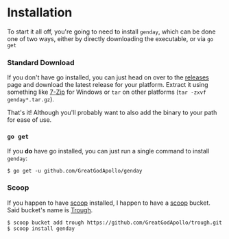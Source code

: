 # Installation

To start it all off, you're going to need to install `genday`, which can be done one of two ways, either by directly downloading the executable, or via `go get`

### Standard Download
If you don't have go installed, you can just head on over to the [releases](https://github.com/GreatGodApollo/genday/releases) page and download the 
latest release for your platform. Extract it using something like [7-Zip](https://www.7-zip.org) for Windows or 
`tar` on other platforms (`tar -zxvf genday*.tar.gz`).

That's it! Although you'll probably want to also add the binary to your path for ease of use.

### `go get`
If you **do** have go installed, you can just run a single command to install `genday`:
```shell
$ go get -u github.com/GreatGodApollo/genday
```

### Scoop
If you happen to have [scoop](https://github.com/lukesampson/scoop) installed, I happen to have a [scoop](https://github.com/lukesampson/scoop) bucket. Said bucket's name is [Trough](https://github.com/GreatGodApollo/trough).
```shell
$ scoop bucket add trough https://github.com/GreatGodApollo/trough.git
$ scoop install genday
```
